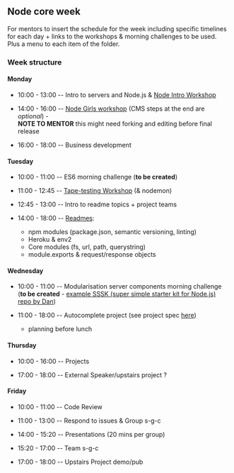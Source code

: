 ## Node core week

For mentors to insert the schedule for the week including specific timelines for each day + links to the
workshops & morning challenges to be used. Plus a menu to each item of the folder.

### Week structure

#### Monday

- 10:00 - 13:00
-- Intro to servers and Node.js
& [Node Intro Workshop](https://github.com/bradreeder/Node-Intro-Workshop)

- 14:00 - 16:00
-- [Node Girls workshop](https://github.com/node-girls/workshop-cms) (CMS steps at the end are *optional*) -   
**NOTE TO MENTOR** this might need forking and editing before final release

- 16:00 - 18:00
-- Business development

#### Tuesday

- 10:00 - 11:00
-- ES6 morning challenge (**to be created**)

- 11:00 - 12:45
-- [Tape-testing Workshop](https://github.com/matthewglover/tape-testing) (& nodemon)

- 12:45 - 13:00
-- Intro to readme topics + project teams

- 14:00 - 18:00
-- [Readmes](./research-afternoon.md):
  * npm modules (package.json, semantic versioning, linting)
  * Heroku & env2
  * Core modules (fs, url, path, querystring)
  * module.exports & request/response objects

#### Wednesday

- 10:00 - 11:00
-- Modularisation server components morning challenge  
(**to be created** - [example SSSK (super simple starter kit for Node.js) repo by Dan](https://github.com/sofer/sssk))

- 11:00 - 18:00
-- Autocomplete project (see project spec [here](./project.md))
  - planning before lunch

#### Thursday

- 10:00 - 16:00
-- Projects

- 17:00 - 18:00
-- External Speaker/upstairs project ?

#### Friday

- 10:00 - 11:00
-- Code Review

- 11:00 - 13:00
-- Respond to issues & Group s-g-c

- 14:00 - 15:20 -- Presentations (20 mins per group)

- 15:20 - 17:00 -- Team s-g-c

- 17:00 - 18:00 -- Upstairs Project demo/pub
